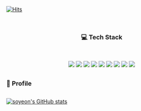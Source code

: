 [![Hits](https://hits.seeyoufarm.com/api/count/incr/badge.svg?url=https%3A%2F%2Fgithub.com%2Fsoyeonnn&count_bg=%23A8E57A&title_bg=%23000000&icon=ghostery.svg&icon_color=%23FFFFFF&title=hits&edge_flat=false)](https://hits.seeyoufarm.com)

<br><h3 align="center"><b>💻 Tech Stack</b></h3></br>

<p align="center">
<img src="https://img.shields.io/badge/python-3776AB?style=?style=flat&logo=Python&logoColor=white"> <img src="https://img.shields.io/badge/javascript-F7DF1E?style=flat&logo=javascript&logoColor=black"> <img src="https://img.shields.io/badge/mysql-4479A1?style=flat&logo=mysql&logoColor=white"> <img src="https://img.shields.io/badge/node.js-339933?style=flat&logo=Node.js&logoColor=white"> <img src="https://img.shields.io/badge/express-000000?style=flat&logo=express&logoColor=white"> <img src="https://img.shields.io/badge/flutter-02569B?style=flat&logo=flutter&logoColor=white"> <img src="https://img.shields.io/badge/linux-FCC624?style=flat&logo=linux&logoColor=black"> <img src="https://img.shields.io/badge/github-181717?style=flat&logo=github&logoColor=white"> <img src="https://img.shields.io/badge/git-F05032?style=flat&logo=git&logoColor=white"></p>
<h2></h2>
<h3><b>👀 Profile</b></h3>
<h2></h2>




[![soyeon's GitHub stats](https://github-readme-stats.vercel.app/api?username=soyeonnn&show_icons=true&theme=vue)](https://github.com/anuraghazra/github-readme-stats)


